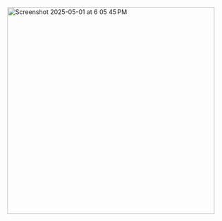 
<img width="470" alt="Screenshot 2025-05-01 at 6 05 45 PM" src="https://github.com/user-attachments/assets/e62d8a46-b94d-4f75-af0e-8c4d6cf4e33f" />
